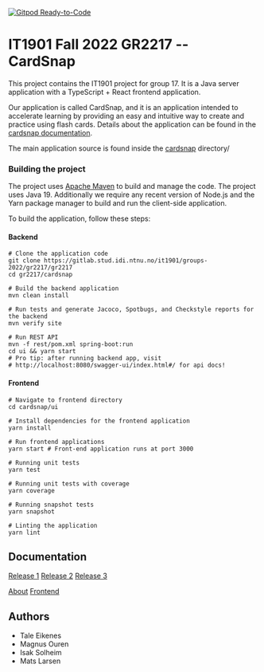 [![Gitpod Ready-to-Code](https://img.shields.io/badge/Gitpod-Ready--to--Code-blue?logo=gitpod)](https://gitpod.stud.ntnu.no/#https://gitlab.stud.idi.ntnu.no/it1901/groups-2022/gr2217/gr2217)

# IT1901 Fall 2022 GR2217 -- CardSnap

This project contains the IT1901 project for group 17. It is a Java server
application with a TypeScript + React frontend application.

Our application is called CardSnap, and it is an application intended to
accelerate learning by providing an easy and intuitive way to create and
practice using flash cards. Details about the application can be found in the
[cardsnap documentation](cardsnap/README.md).

The main application source is found inside the [cardsnap](cardsnap) directory/

### Building the project

The project uses [Apache Maven](https://maven.apache.org/) to build and manage
the code. The project uses Java 19. Additionally we require any recent version
of Node.js and the Yarn package manager to build and run the client-side
application.

To build the application, follow these steps:

#### Backend

```shell
# Clone the application code
git clone https://gitlab.stud.idi.ntnu.no/it1901/groups-2022/gr2217/gr2217
cd gr2217/cardsnap

# Build the backend application
mvn clean install

# Run tests and generate Jacoco, Spotbugs, and Checkstyle reports for the backend
mvn verify site

# Run REST API
mvn -f rest/pom.xml spring-boot:run
cd ui && yarn start
# Pro tip: after running backend app, visit
# http://localhost:8080/swagger-ui/index.html#/ for api docs!
```

#### Frontend

```shell
# Navigate to frontend directory
cd cardsnap/ui

# Install dependencies for the frontend application
yarn install

# Run frontend applications
yarn start # Front-end application runs at port 3000

# Running unit tests
yarn test

# Running unit tests with coverage
yarn coverage

# Running snapshot tests
yarn snapshot

# Linting the application
yarn lint
```

## Documentation

[Release 1](docs/release1/README.md)
[Release 2](docs/release2/README.md)
[Release 3](docs/release3/README.md)

[About](cardsnap/README.md)
[Frontend](cardsnap/ui/README.md)

## Authors

-   Tale Eikenes
-   Magnus Ouren
-   Isak Solheim
-   Mats Larsen
